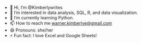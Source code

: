 - 👋 Hi, I’m @Kimberlywrites
- 👀 I’m interested in data analysis, SQL, R, and data visualization.
- 🌱 I’m currently learning Python.
-  📫 How to reach me warner.kimberlye@gmail.com
- 😄 Pronouns: she/her
- ⚡ Fun fact: I love Excel and Google Sheets!


<!---
Kimberlywrites/Kimberlywrites is a ✨ special ✨ repository because its `README.md` (this file) appears on your GitHub profile.
You can click the Preview link to take a look at your changes.
--->

